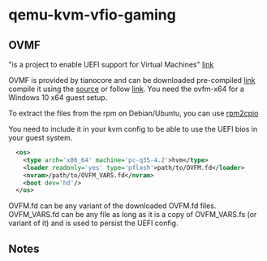 # qemu-kvm-vfio-gaming

## OVMF 

"is a project to enable UEFI support for Virtual Machines" [link](https://www.linux-kvm.org/page/OVMF)

OVMF is provided by tianocore and can be downloaded pre-compiled [link](https://www.kraxel.org/repos/jenkins/edk2/)
compile it using the [source](https://github.com/tianocore/edk2) or follow [link](https://fabianlee.org/2018/09/12/kvm-building-the-latest-ovmf-firmware-for-virtual-machines/). You need the ovfm-x64 for a Windows 10 x64 guest setup.

To extract the files from the rpm on Debian/Ubuntu, you can use [rpm2cpio](https://askubuntu.com/questions/52230/how-do-i-extract-a-rpm-file)

You need to include it in your kvm config to be able to use the UEFI bios in your guest system.
```xml
  <os>
    <type arch='x86_64' machine='pc-q35-4.2'>hvm</type>
    <loader readonly='yes' type='pflash'>path/to/OVFM.fd</loader>
    <nvram>/path/to/OVFM_VARS.fd</nvram>
    <boot dev='hd'/>
  </os>
```
OVFM.fd can be any variant of the downloaded OVFM.fd files.
OVFM_VARS.fd can be any file as long as it is a copy of OVFM_VARS.fs (or variant of it) and is used to persist the UEFI config.

## Notes

